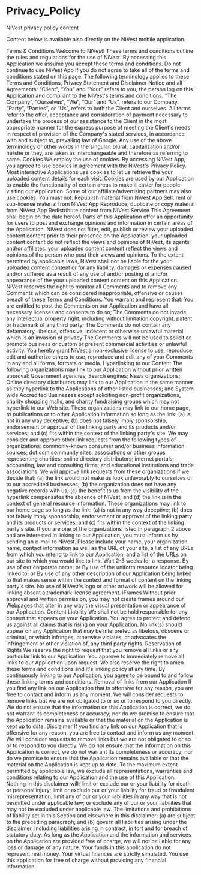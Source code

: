 # Privacy_Policy
NiVest privacy policy content

Content below is available also directly on the NiVest mobile application.



Terms & Conditions
Welcome to NiVest! These terms and conditions outline the rules and regulations for the use of NiVest.
By accessing this Application we assume you accept these terms and conditions. Do not continue to use NiVest App if you do not agree to take all of the terms and conditions stated on this page.
The following terminology applies to these Terms and Conditions, Privacy Statement and Disclaimer Notice and all Agreements: “Client”, “You” and “Your” refers to you, the person log on this Application and compliant to the NiVest's terms and conditions. “The Company”, “Ourselves”, “We”, “Our” and “Us”, refers to our Company. “Party”, “Parties”, or “Us”, refers to both the Client and ourselves. All terms refer to the offer, acceptance and consideration of payment necessary to undertake the process of our assistance to the Client in the most appropriate manner for the express purpose of meeting the Client's needs in respect of provision of the Company's stated services, in accordance with and subject to, prevailing law of Google. Any use of the above terminology or other words in the singular, plural, capitalization and/or he/she or they, are taken as interchangeable and therefore as referring to same.
Cookies
We employ the use of cookies. By accessing NiVest App, you agreed to use cookies in agreement with the NiVest's Privacy Policy.
Most interactive Applications use cookies to let us retrieve the your uploaded content details for each visit. Cookies are used by our Application to enable the functionality of certain areas to make it easier for people visiting our Application. Some of our affiliate/advertising partners may also use cookies.
You must not:
Republish material from NiVest App
Sell, rent or sub-license material from NiVest App
Reproduce, duplicate or copy material from NiVest App
Redistribute content from NiVest Service
This Agreement shall begin on the date hereof.
Parts of this Application offer an opportunity for users to post and exchange opinions and information in certain areas of the Application. NiVest does not filter, edit, publish or review your uploaded content content prior to their presence on the Application. your uploaded content content do not reflect the views and opinions of NiVest, its agents and/or affiliates. your uploaded content content reflect the views and opinions of the person who post their views and opinions. To the extent permitted by applicable laws, NiVest shall not be liable for the your uploaded content content or for any liability, damages or expenses caused and/or suffered as a result of any use of and/or posting of and/or appearance of the your uploaded content content on this Application.
NiVest reserves the right to monitor all Comments and to remove any Comments which can be considered inappropriate, offensive or causes breach of these Terms and Conditions.
You warrant and represent that:
You are entitled to post the Comments on our Application and have all necessary licenses and consents to do so;
The Comments do not invade any intellectual property right, including without limitation copyright, patent or trademark of any third party;
The Comments do not contain any defamatory, libelous, offensive, indecent or otherwise unlawful material which is an invasion of privacy
The Comments will not be used to solicit or promote business or custom or present commercial activities or unlawful activity.
You hereby grant NiVest a non-exclusive license to use, reproduce, edit and authorize others to use, reproduce and edit any of your Comments in any and all forms, formats or media.
Hyperlinking to our Content
The following organizations may link to our Application without prior written approval:
Government agencies;
Search engines;
News organizations;
Online directory distributors may link to our Application in the same manner as they hyperlink to the Applications of other listed businesses; and
System wide Accredited Businesses except soliciting non-profit organizations, charity shopping malls, and charity fundraising groups which may not hyperlink to our Web site.
These organizations may link to our home page, to publications or to other Application information so long as the link: (a) is not in any way deceptive; (b) does not falsely imply sponsorship, endorsement or approval of the linking party and its products and/or services; and (c) fits within the context of the linking party's site.
We may consider and approve other link requests from the following types of organizations:
commonly-known consumer and/or business information sources;
dot.com community sites;
associations or other groups representing charities;
online directory distributors;
internet portals;
accounting, law and consulting firms; and
educational institutions and trade associations.
We will approve link requests from these organizations if we decide that: (a) the link would not make us look unfavorably to ourselves or to our accredited businesses; (b) the organization does not have any negative records with us; (c) the benefit to us from the visibility of the hyperlink compensates the absence of NiVest; and (d) the link is in the context of general resource information.
These organizations may link to our home page so long as the link: (a) is not in any way deceptive; (b) does not falsely imply sponsorship, endorsement or approval of the linking party and its products or services; and (c) fits within the context of the linking party's site.
If you are one of the organizations listed in paragraph 2 above and are interested in linking to our Application, you must inform us by sending an e-mail to NiVest. Please include your name, your organization name, contact information as well as the URL of your site, a list of any URLs from which you intend to link to our Application, and a list of the URLs on our site to which you would like to link. Wait 2-3 weeks for a response.
By use of our corporate name; or
By use of the uniform resource locator being linked to; or
By use of any other description of our Application being linked to that makes sense within the context and format of content on the linking party's site.
No use of NiVest's logo or other artwork will be allowed for linking absent a trademark license agreement.
iFrames
Without prior approval and written permission, you may not create frames around our Webpages that alter in any way the visual presentation or appearance of our Application.
Content Liability
We shall not be hold responsible for any content that appears on your Application. You agree to protect and defend us against all claims that is rising on your Application. No link(s) should appear on any Application that may be interpreted as libelous, obscene or criminal, or which infringes, otherwise violates, or advocates the infringement or other violation of, any third party rights.
Reservation of Rights
We reserve the right to request that you remove all links or any particular link to our Application. You approve to immediately remove all links to our Application upon request. We also reserve the right to amen these terms and conditions and it's linking policy at any time. By continuously linking to our Application, you agree to be bound to and follow these linking terms and conditions.
Removal of links from our Application
If you find any link on our Application that is offensive for any reason, you are free to contact and inform us any moment. We will consider requests to remove links but we are not obligated to or so or to respond to you directly.
We do not ensure that the information on this Application is correct, we do not warrant its completeness or accuracy; nor do we promise to ensure that the Application remains available or that the material on the Application is kept up to date.
Disclaimer
If you find any link on our Application that is offensive for any reason, you are free to contact and inform us any moment. We will consider requests to remove links but we are not obligated to or so or to respond to you directly.
We do not ensure that the information on this Application is correct, we do not warrant its completeness or accuracy; nor do we promise to ensure that the Application remains available or that the material on the Application is kept up to date.
To the maximum extent permitted by applicable law, we exclude all representations, warranties and conditions relating to our Application and the use of this Application. Nothing in this disclaimer will:
limit or exclude our or your liability for death or personal injury;
limit or exclude our or your liability for fraud or fraudulent misrepresentation;
limit any of our or your liabilities in any way that is not permitted under applicable law; or
exclude any of our or your liabilities that may not be excluded under applicable law.
The limitations and prohibitions of liability set in this Section and elsewhere in this disclaimer: (a) are subject to the preceding paragraph; and (b) govern all liabilities arising under the disclaimer, including liabilities arising in contract, in tort and for breach of statutory duty.
As long as the Application and the information and services on the Application are provided free of charge, we will not be liable for any loss or damage of any nature.
Your funds in this application do not represent real money. Your virtual finances are strictly simulated. You use this application for free of charge without providing any financial information.
